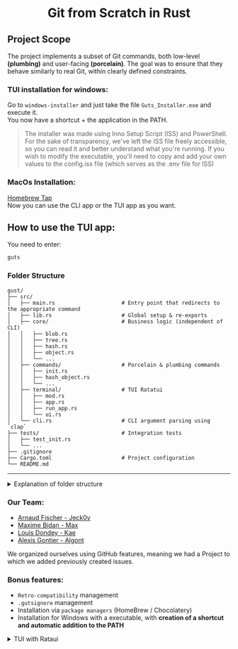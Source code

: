 # <p align="center">Git from Scratch in Rust</p>
## Project Scope

The project implements a subset of Git commands, both low-level **(plumbing)** and user-facing **(porcelain)**. The goal was to ensure that they behave similarly to real Git, within clearly defined constraints.

### TUI installation for windows:
Go to `windows-installer` and just take the file `Guts_Installer.exe` and execute it. <br>
You now have a shortcut + the application in the PATH.
> The installer was made using Inno Setup Script (ISS) and PowerShell. For the sake of transparency, we've left the ISS file freely accessible, so you can read it and better understand what you're running. If you wish to modify the executable, you'll need to copy and add your own values to the config.iss file (which serves as the .env file for ISS)

### MacOs Installation:
[Homebrew Tap](https://github.com/Oomaxime/homebrew-guts) <br>
Now you can use the CLI app or the TUI app as you want.

## How to use the TUI app:
You need to enter:
``` bash
guts
```
### Folder Structure
```
gust/
├── src/
│   ├── main.rs                     # Entry point that redirects to the appropriate command
│   ├── lib.rs                      # Global setup & re-exports
│   ├── core/                       # Business logic (independent of CLI)
│   │   ├── blob.rs
│   │   ├── tree.rs
│   │   ├── hash.rs
│   │   ├── object.rs
│   │   └── ...
│   ├── commands/                   # Porcelain & plumbing commands
│   │   ├── init.rs
│   │   ├── hash_object.rs
│   │   └── ...
│   ├── terminal/                   # TUI Ratatui
│   │   ├── mod.rs
│   │   ├── app.rs
│   │   ├── run_app.rs
│   │   └── ui.rs
│   └── cli.rs                      # CLI argument parsing using `clap`
├── tests/                          # Integration tests
│   ├── test_init.rs
│   └── ...
├── .gitignore
├── Cargo.toml                      # Project configuration
└── README.md
```
---
<details>
        <summary>Explanation of folder structure</summary>

### main.rs
It launches the program <br>
It calls the CLI parser `cli.rs`, then sends to the right commands (commands/...)

### cli.rs
**It reads the arguments that the user types into the terminal (gust init, gust commit...)** <br>
Informs `main.rs` which command was invoked.
> 🧠 Think of it as the interpreter between the user and the code.
---

### The commands folder
It contains all the actions the user will perform, all the commands the user will use, and is where the functions created in the `core folder` will be used <br>
Each file corresponds to a command: init, add, commit...
> 🧠 It's like buttons on a machine: each button triggers a specific behavior

### The core folder
Contains generic, reusable logic: create Git objects, calculate hashes, manage indexes...<br>
**Never talk to the terminal! Just business functions**
> 🧠 It's like the machine's internal engine

### The terminal folder
It contains everything about **the TUI - Ratatui** <br>
This is where you call up and configure the commands you created earlier.
> 🧠 This is the graphical part of the project
---
### Summary
> `main.rs` is the controller, `cli.rs` analyzes user commands, `commands/` executes actions, and `core/` contains the real technical building blocks. And `terminal/` is just the grafical part of the project.
Everything is modular, testable and easy to evolve.
<br>

</details>

### Our Team:
- [Arnaud Fischer - Jeck0v ](https://github.com/Jeck0v)
- [Maxime Bidan - Max ](https://github.com/Oomaxime)
- [Louis Dondey - Kae ](https://github.com/Kae134)
- [Alexis Gontier - Algont ](https://github.com/Alexis-Gontier)

We organized ourselves using GitHub features, meaning we had a Project to which we added previously created issues.
### Bonus features: 
- `Retro-compatibility` management
- `.gutsignore` management
- Installation via `package managers` (HomeBrew / Chocolatery)
- Installation for Windows with a executable, with **creation of a shortcut and automatic addition to the PATH**
<details>
        <summary>TUI with Rataui</summary>
    The TUI uses widget features linked to Ratatui (formerly tui-rs), including some cool features:

- Display of `the scroll bar` when there is no more space to display items (can be used with Ctrl + up/down arrow)
- Use of all `system` commands in the TUI
- Use of all `guts` commands in the TUI
- Use of `nano (and vim)` in the TUI
</details>
